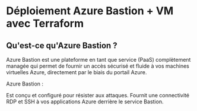 # Déploiement Azure Bastion + VM avec Terraform
## Qu'est-ce qu'Azure Bastion ?
Azure Bastion est une plateforme en tant que service (PaaS) complètement managée qui permet de fournir un accès sécurisé et fluide à vos machines virtuelles Azure, directement par le biais du portail Azure.

Azure Bastion :

Est conçu et configuré pour résister aux attaques.
Fournit une connectivité RDP et SSH à vos applications Azure derrière le service Bastion.
